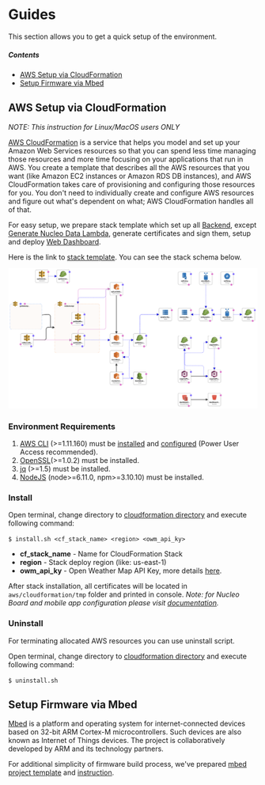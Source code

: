 Guides
======

This section allows you to get a quick setup of the environment.

##### Contents

- [AWS Setup via CloudFormation](#aws-setup-via-cloudformation)
- [Setup Firmware via Mbed](#setup-firmware-via-mbed)

## AWS Setup via CloudFormation

_NOTE: This instruction for Linux/MacOS users ONLY_

[AWS CloudFormation](https://aws.amazon.com/cloudformation/) is a service that helps you model and set up your Amazon Web Services resources so that you can spend less time managing those resources and more time focusing on your applications that run in AWS. You create a template that describes all the AWS resources that you want (like Amazon EC2 instances or Amazon RDS DB instances), and AWS CloudFormation takes care of provisioning and configuring those resources for you. You don't need to individually create and configure AWS resources and figure out what's dependent on what; AWS CloudFormation handles all of that.

For easy setup, we prepare stack template which set up all [Backend](./BACKEND.md), except [Generate Nucleo Data Lambda](./BACKEND.md#generate-nucleo-data), generate certificates and sign them, setup and deploy [Web Dashboard](./DASHBOARD.md).

Here is the link to [stack template](../aws/cloudformation/stack.yml).
You can see the stack schema below.

<p align="left">
  <img src="./assets/stack-designer.png" atl="CF Stack Designer" />
</p>

### Environment Requirements

1. [AWS CLI](https://aws.amazon.com/cli/) (>=1.11.160) must be [installed](http://docs.aws.amazon.com/cli/latest/userguide/installing.html) and [configured](http://docs.aws.amazon.com/cli/latest/userguide/cli-chap-getting-started.html) (Power User Access recommended).
1. [OpenSSL](https://www.openssl.org/)(>=1.0.2) must be installed.
1. [jq](https://github.com/stedolan/jq) (>=1.5) must be installed.
1. [NodeJS](https://nodejs.org/en/) (node>=6.11.0, npm>=3.10.10) must be installed.

### Install

Open terminal, change directory to [cloudformation directory](../aws/cloudformation/) and execute following command:

`$ install.sh <cf_stack_name> <region> <owm_api_ky>`

* **cf_stack_name** - Name for CloudFormation Stack
* **region** - Stack deploy region (like: us-east-1)
* **owm_api_ky** - Open Weather Map API Key, more details [here](https://openweathermap.org/appid).

After stack installation, all certificates will be located in `aws/cloudformation/tmp` folder and printed in console.
_Note: for Nucleo Board and mobile app configuration please visit [documentation](../README.md)._

### Uninstall

For terminating allocated AWS resources you can use uninstall script.

Open terminal, change directory to [cloudformation directory](../aws/cloudformation/) and execute following command:

`$ uninstall.sh`

## Setup Firmware via Mbed

[Mbed](https://www.mbed.com/en/) is a platform and operating system for internet-connected devices based on 32-bit ARM Cortex-M microcontrollers. Such devices are also known as Internet of Things devices. The project is collaboratively developed by ARM and its technology partners.

For additional simplicity of firmware build process, we've prepared [mbed project template](https://os.mbed.com/teams/Klika-Tech/code/Nucleo-AWS-IoT-mbed/) and [instruction](https://os.mbed.com/teams/Klika-Tech/code/Nucleo-AWS-IoT-mbed/wiki/Homepage).